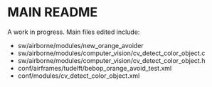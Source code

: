 # MAIN README

A work in progress.
Main files edited include:
- sw/airborne/modules/new_orange_avoider
- sw/airborne/modules/computer_vision/cv_detect_color_object.c
- sw/airborne/modules/computer_vision/cv_detect_color_object.h
- conf/airframes/tudelft/bebop_orange_avoid_test.xml
- conf/modules/cv_detect_color_object.xml

